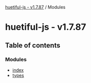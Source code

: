 [huetiful-js - v1.7.87](README.md) / Modules

# huetiful-js - v1.7.87

## Table of contents

### Modules

- [index](modules/index.md)
- [types](modules/types.md)
